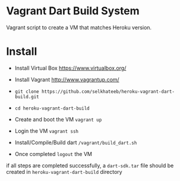 Vagrant Dart Build System
=========================
Vagrant script to create a VM that matches Heroku version.

Install
=======
- Install Virtual Box https://www.virtualbox.org/
- Install Vagrant http://www.vagrantup.com/

- `git clone https://github.com/selkhateeb/heroku-vagrant-dart-build.git`
- `cd heroku-vagrant-dart-build`
- Create and boot the VM `vagrant up`
- Login the VM `vagrant ssh`
- Install/Compile/Build dart `/vagrant/build_dart.sh`
- Once completed `logout` the VM

if all steps are completed successfully, a `dart-sdk.tar` file should be created in 
`heroku-vagrant-dart-build` directory


